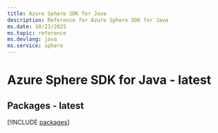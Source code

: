 ```yaml
---
title: Azure Sphere SDK for Java
description: Reference for Azure Sphere SDK for Java
ms.date: 10/23/2025
ms.topic: reference
ms.devlang: java
ms.service: sphere
---
```

# Azure Sphere SDK for Java - latest
## Packages - latest
[!INCLUDE [packages](sphere-index.md)]